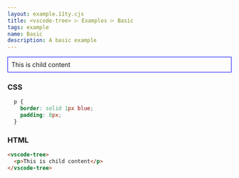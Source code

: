 ```yaml
---
layout: example.11ty.cjs
title: <vscode-tree> ⌲ Examples ⌲ Basic
tags: example
name: Basic
description: A basic example
---
```


<style>
  vscode-tree p {
    border: solid 1px blue;
    padding: 8px;
  }
</style>
<vscode-tree>
  <p>This is child content</p>
</vscode-tree>

<h3>CSS</h3>

```css
  p {
    border: solid 1px blue;
    padding: 8px;
  }
```

<h3>HTML</h3>

```html
<vscode-tree>
  <p>This is child content</p>
</vscode-tree>
```